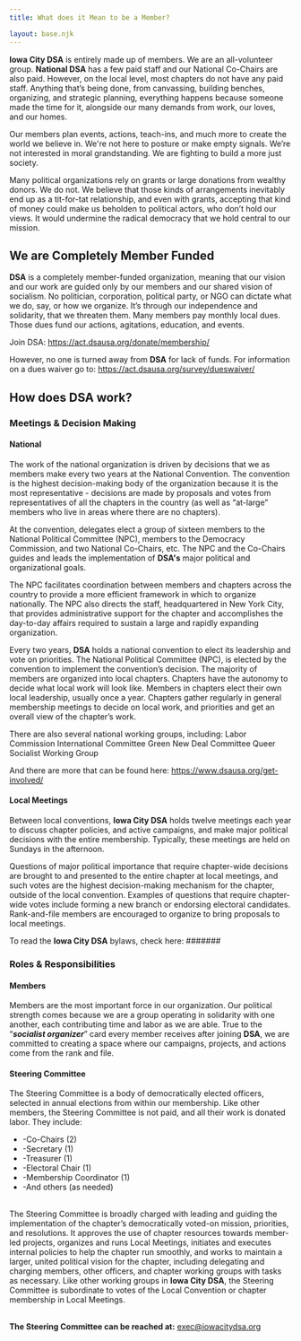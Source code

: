 ```yaml
---
title: What does it Mean to be a Member?

layout: base.njk
---
```


**Iowa City DSA** is entirely made up of members. We are an all-volunteer group. **National DSA** has a few paid staff and our National Co-Chairs are also paid. However, on the local level, most chapters do not have any paid staff. Anything that’s being done, from canvassing, building benches, organizing, and strategic planning, everything happens because someone made the time for it, alongside our many demands from work, our loves, and our homes. 

Our members plan events, actions, teach-ins, and much more to create the world we believe in. We're not here to posture or make empty signals. We’re not interested in moral grandstanding. We are fighting to build a more just society.

Many political organizations rely on grants or large donations from wealthy donors. We do not. We believe that those kinds of arrangements inevitably end up as a tit-for-tat relationship, and even with grants, accepting that kind of money could make us beholden to political actors, who don’t hold our views. It would undermine the radical democracy that we hold central to our mission. 

## We are Completely Member Funded

**DSA** is a completely member-funded organization, meaning that our vision and our work are guided only by our members and our shared vision of socialism. No politician, corporation, political party, or NGO can dictate what we do, say, or how we organize. It’s through our independence and solidarity, that we threaten them. Many members pay monthly local dues. Those dues fund our actions, agitations, education, and events. 

Join DSA: https://act.dsausa.org/donate/membership/ 

However, no one is turned away from **DSA** for lack of funds. For information on a dues waiver go to: https://act.dsausa.org/survey/dueswaiver/ 

## How does DSA work?
### Meetings & Decision Making
#### National
The work of the national organization is driven by decisions that we as members make every two years at the National Convention. The convention is the highest decision-making body of the organization because it is the most representative - decisions are made by proposals and votes from representatives of all the chapters in the country (as well as “at-large” members who live in areas where there are no chapters).

At the convention, delegates elect a group of sixteen members to the National Political Committee (NPC), members to the Democracy Commission, and two National Co-Chairs, etc. The NPC and the Co-Chairs guides and leads the implementation of **DSA's** major political and organizational goals.

The NPC facilitates coordination between members and chapters across the country to provide a more efficient framework in which to organize nationally. The NPC also directs the staff, headquartered in New York City, that provides administrative support for the chapter and accomplishes the day-to-day affairs required to sustain a large and rapidly expanding organization. 

Every two years, **DSA** holds a national convention to elect its leadership and vote on priorities. The National Political Committee (NPC), is elected by the convention to implement the convention’s decision. The majority of members are organized into local chapters. Chapters have the autonomy to decide what local work will look like. Members in chapters elect their own local leadership, usually once a year. Chapters gather regularly in general membership meetings to decide on local work, and priorities and get an overall view of the chapter’s work. 

There are also several national working groups, including:
Labor Commission
International Committee
Green New Deal Committee
Queer Socialist Working Group

And there are more that can be found here: https://www.dsausa.org/get-involved/

#### Local Meetings
Between local conventions, **Iowa City DSA** holds twelve meetings each year to discuss chapter policies, and active campaigns, and make major political decisions with the entire membership. Typically, these meetings are held on Sundays in the afternoon. 

Questions of major political importance that require chapter-wide decisions are brought to and presented to the entire chapter at local meetings, and such votes are the highest decision-making mechanism for the chapter, outside of the local convention. Examples of questions that require chapter-wide votes include forming a new branch or endorsing electoral candidates. Rank-and-file members are encouraged to organize to bring proposals to local meetings.

To read the **Iowa City DSA** bylaws, check here: #######

### Roles & Responsibilities
#### Members
Members are the most important force in our organization. Our political strength comes because we are a group operating in solidarity with one another, each contributing time and labor as we are able. True to the “***socialist organizer***” card every member receives after joining **DSA**, we are committed to creating a space where our campaigns, projects, and actions come from the rank and file.

#### Steering Committee
The Steering Committee is a body of democratically elected officers, selected in annual elections from within our membership. Like other members, the Steering Committee is not paid, and all their work is donated labor. They include:
- -Co-Chairs (2)
- -Secretary (1)
- -Treasurer (1)
- -Electoral Chair (1)
- -Membership Coordinator (1)
- -And others (as needed)

<br>The Steering Committee is broadly charged with leading and guiding the implementation of the chapter’s democratically voted-on mission, priorities, and resolutions. It approves the use of chapter resources towards member-led projects, organizes and runs Local Meetings, initiates and executes internal policies to help the chapter run smoothly, and works to maintain a larger, united political vision for the chapter, including delegating and charging members, other officers, and chapter working groups with tasks as necessary. Like other working groups in **Iowa City DSA**, the Steering Committee is subordinate to votes of the Local Convention or chapter membership in Local Meetings. 

<br>**The Steering Committee can be reached at:** [exec@iowacitydsa.org](mailto:exec@iowacitydsa.org)
